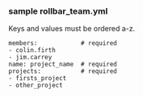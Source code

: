 ### sample rollbar_team.yml
Keys and values must be ordered a-z.
```
members:            # required
- colin.firth
- jim.carrey
name: project_name  # required
projects:           # required
- firsts_project
- other_project
```
